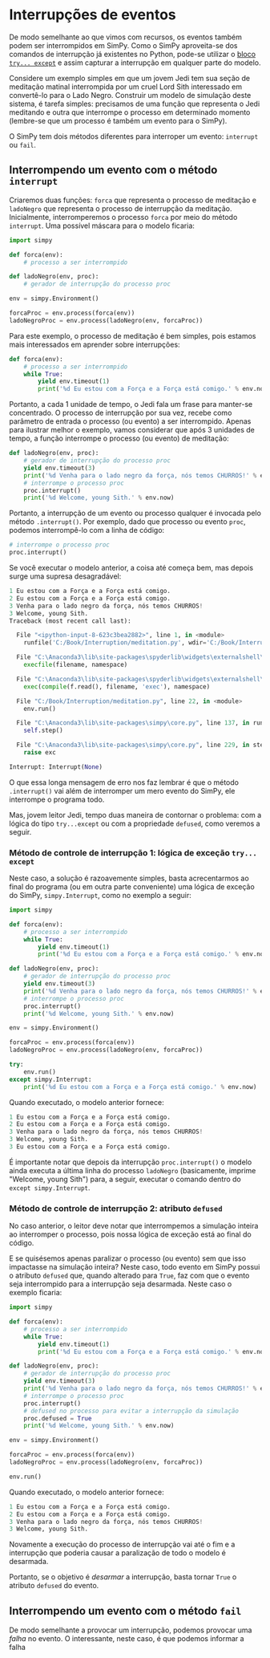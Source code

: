# Interrupções de eventos

De modo semelhante ao que vimos com recursos, os eventos também podem ser interrompidos em SimPy. Como o SimPy aproveita-se dos comandos de interrupção já existentes no Python, pode-se utilizar o [bloco `try... except`](https://docs.python.org/3.5/tutorial/errors.html) e assim capturar a interrupção em qualquer parte do modelo.

Considere um exemplo simples em que um jovem Jedi tem sua seção de meditação matinal interrompida por um cruel Lord Sith interessado em convertê-lo para o Lado Negro. 
Construir um modelo de simulação deste sistema, é tarefa simples: precisamos de uma função que representa o Jedi meditando e outra que interrompe o processo em determinado momento (lembre-se que um processo é também um evento para o SimPy).

O SimPy tem dois métodos diferentes para interroper um evento: `interrupt` ou `fail`.

## Interrompendo um evento com o método `interrupt`

Criaremos duas funções: `forca` que representa o processo de meditação e `ladoNegro` que representa o processo de interrupção da meditação. Inicialmente, interromperemos o processo `forca` por meio do método `interrupt`. Uma possível máscara para o modelo ficaria:

```python
import simpy

def forca(env):
    # processo a ser interrompido

def ladoNegro(env, proc):
    # gerador de interrupção do processo proc

env = simpy.Environment()

forcaProc = env.process(forca(env))
ladoNegroProc = env.process(ladoNegro(env, forcaProc))
``` 
Para este exemplo, o processo de meditação é bem simples, pois estamos mais interessados em aprender sobre interrupções:

```python
def forca(env):
    # processo a ser interrompido
    while True:
        yield env.timeout(1)
        print('%d Eu estou com a Força e a Força está comigo.' % env.now)
``` 
Portanto, a cada 1 unidade de tempo, o Jedi fala um frase para manter-se concentrado. O processo de interrupção por sua vez, recebe como parâmetro de entrada o processo (ou evento) a ser interrompido. Apenas para ilustrar melhor o exemplo, vamos considerar que após 3 unidades de tempo, a função interrompe o processo (ou evento) de meditação:
```python
def ladoNegro(env, proc):
    # gerador de interrupção do processo proc
    yield env.timeout(3)
    print('%d Venha para o lado negro da força, nós temos CHURROS!' % env.now)
    # interrompe o processo proc
    proc.interrupt()
    print('%d Welcome, young Sith.' % env.now)
``` 
Portanto, a interrupção de um evento ou processo qualquer é invocada pelo método `.interrupt()`. Por exemplo, dado que processo ou evento `proc`, podemos interrompê-lo com a linha de código:
```python
# interrompe o processo proc
proc.interrupt()
``` 
Se você executar o modelo anterior, a coisa até começa bem, mas depois surge uma supresa desagradável:
```python
1 Eu estou com a Força e a Força está comigo.
2 Eu estou com a Força e a Força está comigo.
3 Venha para o lado negro da força, nós temos CHURROS!
3 Welcome, young Sith.
Traceback (most recent call last):

  File "<ipython-input-8-623c3bea2882>", line 1, in <module>
    runfile('C:/Book/Interruption/meditation.py', wdir='C:/Book/Interruption/')

  File "C:\Anaconda3\lib\site-packages\spyderlib\widgets\externalshell\sitecustomize.py", line 714, in runfile
    execfile(filename, namespace)

  File "C:\Anaconda3\lib\site-packages\spyderlib\widgets\externalshell\sitecustomize.py", line 89, in execfile
    exec(compile(f.read(), filename, 'exec'), namespace)

  File "C:/Book/Interruption/meditation.py", line 22, in <module>
    env.run()

  File "C:\Anaconda3\lib\site-packages\simpy\core.py", line 137, in run
    self.step()

  File "C:\Anaconda3\lib\site-packages\simpy\core.py", line 229, in step
    raise exc

Interrupt: Interrupt(None)
``` 
O que essa longa mensagem de erro nos faz lembrar é que o método `.interrupt()` vai além de interromper um mero evento do SimPy, ele interrompe o programa todo.

Mas, jovem leitor Jedi, tempo duas maneira de contornar o problema: com a lógica do tipo `try...except` ou com a propriedade `defused`, como veremos a seguir.

### Método de controle de interrupção 1: lógica de exceção `try... except`
Neste caso, a solução é razoavemente simples, basta acrecentarmos ao final do programa (ou em outra parte conveniente) uma lógica de exceção do SimPy, `simpy.Interrupt`, como no exemplo a seguir:

```python
import simpy

def forca(env):
    # processo a ser interrompido
    while True:
        yield env.timeout(1)
        print('%d Eu estou com a Força e a Força está comigo.' % env.now)

def ladoNegro(env, proc):
    # gerador de interrupção do processo proc
    yield env.timeout(3)
    print('%d Venha para o lado negro da força, nós temos CHURROS!' % env.now)
    # interrompe o processo proc
    proc.interrupt()
    print('%d Welcome, young Sith.' % env.now)

env = simpy.Environment()

forcaProc = env.process(forca(env))
ladoNegroProc = env.process(ladoNegro(env, forcaProc))

try:
    env.run()
except simpy.Interrupt:
    print('%d Eu estou com a Força e a Força está comigo.' % env.now)
``` 
Quando executado, o modelo anterior fornece:
```python
1 Eu estou com a Força e a Força está comigo.
2 Eu estou com a Força e a Força está comigo.
3 Venha para o lado negro da força, nós temos CHURROS!
3 Welcome, young Sith.
3 Eu estou com a Força e a Força está comigo.
``` 
É importante notar que depois da interrupção `proc.interrupt()` o modelo ainda executa a última linha do processo `ladoNegro` (basicamente, imprime "Welcome, young Sith") para, a seguir, executar o comando dentro do `except simpy.Interrupt`.

### Método de controle de interrupção 2: atributo `defused`
No caso anterior, o leitor deve notar que interrompemos a simulação inteira ao interromper o processo, pois nossa lógica de exceção está ao final do código. 

E se quisésemos apenas paralizar o processo (ou evento) sem que isso impactasse na simulação inteira? Neste caso, todo evento em SimPy possui o atributo `defused` que, quando alterado para `True`, faz com que o evento seja interrompido para a  interrupção seja desarmada. Neste caso o exemplo ficaria:

```python
import simpy

def forca(env):
    # processo a ser interrompido
    while True:
        yield env.timeout(1)
        print('%d Eu estou com a Força e a Força está comigo.' % env.now)

def ladoNegro(env, proc):
    # gerador de interrupção do processo proc
    yield env.timeout(3)
    print('%d Venha para o lado negro da força, nós temos CHURROS!' % env.now)
    # interrompe o processo proc
    proc.interrupt()
    # defused no processo para evitar a interrupção da simulação
    proc.defused = True
    print('%d Welcome, young Sith.' % env.now)

env = simpy.Environment()

forcaProc = env.process(forca(env))
ladoNegroProc = env.process(ladoNegro(env, forcaProc))

env.run()
``` 
Quando executado, o modelo anterior fornece:
```python
1 Eu estou com a Força e a Força está comigo.
2 Eu estou com a Força e a Força está comigo.
3 Venha para o lado negro da força, nós temos CHURROS!
3 Welcome, young Sith.
``` 
Novamente a execução do processo de interrupção vai até o fim e a interrupção que poderia causar a paralização de todo o modelo é desarmada. 

Portanto, se o objetivo é *desarmar* a interrupção, basta tornar `True` o atributo `defused` do evento.

## Interrompendo um evento com o método `fail`
De modo semelhante a provocar um interrupção, podemos provocar uma *falha* no evento. O interessante, neste caso, é que podemos informar a falha




